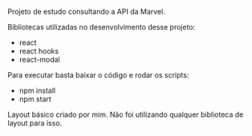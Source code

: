 Projeto de estudo consultando a API da Marvel.

Bibliotecas utilizadas no desenvolvimento desse projeto:
- react
- react hooks
- react-modal

Para executar basta baixar o código e rodar os scripts:
- npm install
- npm start

Layout básico criado por mim. Não foi utilizando qualquer biblioteca de layout para isso.
